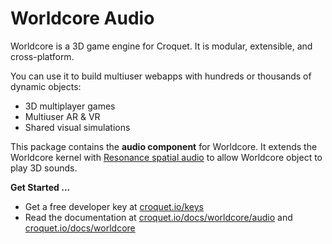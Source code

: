 # Worldcore Audio

Worldcore is a 3D game engine for Croquet. It is modular, extensible, and cross-platform.

You can use it to build multiuser webapps with hundreds or thousands of dynamic objects:

* 3D multiplayer games
* Multiuser AR & VR
* Shared visual simulations

This package contains the **audio component** for Worldcore. It extends the Worldcore kernel with [Resonance spatial audio](https://resonance-audio.github.io/resonance-audio/) to allow Worldcore object to play 3D sounds.

**Get Started ...**

* Get a free developer key at [croquet.io/keys](https://croquet.io/keys/)
* Read the documentation at [croquet.io/docs/worldcore/audio](https://croquet.io/docs/worldcore/audio/) and [croquet.io/docs/worldcore](https://croquet.io/docs/worldcore/)
